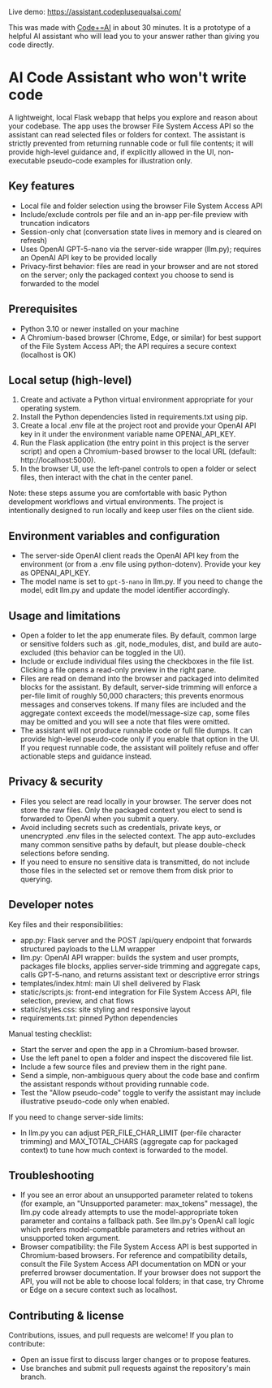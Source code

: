 Live demo: https://assistant.codeplusequalsai.com/

This was made with [Code+=AI](https://codeplusequalsai.com) in about 30 minutes. It is a prototype of a helpful AI assistant who will lead you to your answer rather than giving you code directly.

# AI Code Assistant who won't write code

A lightweight, local Flask webapp that helps you explore and reason about your codebase. The app uses the browser File System Access API so the assistant can read selected files or folders for context. The assistant is strictly prevented from returning runnable code or full file contents; it will provide high-level guidance and, if explicitly allowed in the UI, non-executable pseudo-code examples for illustration only.

## Key features

- Local file and folder selection using the browser File System Access API  
- Include/exclude controls per file and an in-app per-file preview with truncation indicators  
- Session-only chat (conversation state lives in memory and is cleared on refresh)  
- Uses OpenAI GPT-5-nano via the server-side wrapper (llm.py); requires an OpenAI API key to be provided locally  
- Privacy-first behavior: files are read in your browser and are not stored on the server; only the packaged context you choose to send is forwarded to the model

## Prerequisites

- Python 3.10 or newer installed on your machine  
- A Chromium-based browser (Chrome, Edge, or similar) for best support of the File System Access API; the API requires a secure context (localhost is OK)

## Local setup (high-level)

1. Create and activate a Python virtual environment appropriate for your operating system.  
2. Install the Python dependencies listed in requirements.txt using pip.  
3. Create a local .env file at the project root and provide your OpenAI API key in it under the environment variable name OPENAI_API_KEY.  
4. Run the Flask application (the entry point in this project is the server script) and open a Chromium-based browser to the local URL (default: http://localhost:5000).  
5. In the browser UI, use the left-panel controls to open a folder or select files, then interact with the chat in the center panel.

Note: these steps assume you are comfortable with basic Python development workflows and virtual environments. The project is intentionally designed to run locally and keep user files on the client side.

## Environment variables and configuration

- The server-side OpenAI client reads the OpenAI API key from the environment (or from a .env file using python-dotenv). Provide your key as OPENAI_API_KEY.  
- The model name is set to `gpt-5-nano` in llm.py. If you need to change the model, edit llm.py and update the model identifier accordingly.

## Usage and limitations

- Open a folder to let the app enumerate files. By default, common large or sensitive folders such as .git, node_modules, dist, and build are auto-excluded (this behavior can be toggled in the UI).  
- Include or exclude individual files using the checkboxes in the file list. Clicking a file opens a read-only preview in the right pane.  
- Files are read on demand into the browser and packaged into delimited blocks for the assistant. By default, server-side trimming will enforce a per-file limit of roughly 50,000 characters; this prevents enormous messages and conserves tokens. If many files are included and the aggregate context exceeds the model/message-size cap, some files may be omitted and you will see a note that files were omitted.  
- The assistant will not produce runnable code or full file dumps. It can provide high-level pseudo-code only if you enable that option in the UI. If you request runnable code, the assistant will politely refuse and offer actionable steps and guidance instead.

## Privacy & security

- Files you select are read locally in your browser. The server does not store the raw files. Only the packaged context you elect to send is forwarded to OpenAI when you submit a query.  
- Avoid including secrets such as credentials, private keys, or unencrypted .env files in the selected context. The app auto-excludes many common sensitive paths by default, but please double-check selections before sending.  
- If you need to ensure no sensitive data is transmitted, do not include those files in the selected set or remove them from disk prior to querying.

## Developer notes

Key files and their responsibilities:
- app.py: Flask server and the POST /api/query endpoint that forwards structured payloads to the LLM wrapper  
- llm.py: OpenAI API wrapper: builds the system and user prompts, packages file blocks, applies server-side trimming and aggregate caps, calls GPT-5-nano, and returns assistant text or descriptive error strings  
- templates/index.html: main UI shell delivered by Flask  
- static/scripts.js: front-end integration for File System Access API, file selection, preview, and chat flows  
- static/styles.css: site styling and responsive layout  
- requirements.txt: pinned Python dependencies

Manual testing checklist:
- Start the server and open the app in a Chromium-based browser.  
- Use the left panel to open a folder and inspect the discovered file list.  
- Include a few source files and preview them in the right pane.  
- Send a simple, non-ambiguous query about the code base and confirm the assistant responds without providing runnable code.  
- Test the "Allow pseudo-code" toggle to verify the assistant may include illustrative pseudo-code only when enabled.

If you need to change server-side limits:
- In llm.py you can adjust PER_FILE_CHAR_LIMIT (per-file character trimming) and MAX_TOTAL_CHARS (aggregate cap for packaged context) to tune how much context is forwarded to the model.

## Troubleshooting

- If you see an error about an unsupported parameter related to tokens (for example, an "Unsupported parameter: max_tokens" message), the llm.py code already attempts to use the model-appropriate token parameter and contains a fallback path. See llm.py's OpenAI call logic which prefers model-compatible parameters and retries without an unsupported token argument.  
- Browser compatibility: the File System Access API is best supported in Chromium-based browsers. For reference and compatibility details, consult the File System Access API documentation on MDN or your preferred browser documentation. If your browser does not support the API, you will not be able to choose local folders; in that case, try Chrome or Edge on a secure context such as localhost.

## Contributing & license

Contributions, issues, and pull requests are welcome! If you plan to contribute:
- Open an issue first to discuss larger changes or to propose features.  
- Use branches and submit pull requests against the repository's main branch.
